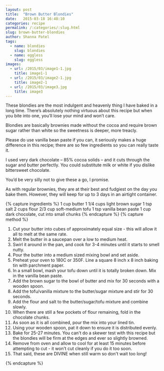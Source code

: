 ```yaml
---
layout: post
title:  "Brown Butter Blondies"
date:   2015-03-18 16:48:10
categories: recipe
permalink: /:categories/:slug.html
slug: brown-butter-blondies
author: Shanna Patel
tags: 
  - name: blondies
    slug: blondies
  - name: eggless
    slug: eggless
images: 
  - url: /2015/03/image1-1.jpg
    title: image1-1
  - url: /2015/03/image2-1.jpg
    title: image2-1
  - url: /2015/03/image3.jpg
    title: image3
---
```

<p>These blondies are the most indulgent and heavenly thing I have baked in a long time. There’s absolutely nothing virtuous about this recipe but when you bite into one, you’ll lose your mind and won’t care.</p>
<p>Blondies are basically brownies made without the cocoa and require brown sugar rather than white so the sweetness is deeper, more treacly.</p>
<p>Please do use vanilla bean paste if you can, it seriously makes a huge difference in this recipe; there are so few ingredients so you can really taste it.</p>
<p>I used very dark chocolate – 85% cocoa solids – and it cuts through the sugar and butter perfectly. You could substitute milk or white if you dislike bittersweet chocolate.</p>
<p>You’d be very silly not to give these a go, I promise.</p>
<p>As with regular brownies, they are at their best and fudgiest on the day you bake them. However, they will keep for up to 3 days in an airtight container.</p>
{% capture ingredients %}
1 cup butter
1 1/4 cups light brown sugar
1 tsp salt
2 cups flour
2/3 cup soft-medium tofu
1 tsp vanilla bean paste
1 cup dark chocolate, cut into small chunks
{% endcapture %}
{% capture method %}
<ol>
<li>Cut your butter into cubes of approximately equal size - this will allow it all to melt at the same rate.</li>
<li>Melt the butter in a saucepan over a low to medium heat.</li>
<li>Swirl it around in the pan, and cook for 3-4 minutes until it starts to smell nutty.</li>
<li>Pour the butter into a medium sized mixing bowl and set aside.</li>
<li>Preheat your oven to 180C or 350F. Line a square 8 inch x 8 inch baking tin with parchment paper.</li>
<li>In a small bowl, mash your tofu down until it is totally broken down. Mix in the vanilla bean paste.</li>
<li>Add the brown sugar to the bowl of butter and mix for 30 seconds with a wooden spoon.</li>
<li>Add the tofu/vanilla mixture to the butter/sugar mixture and stir for 30 seconds.</li>
<li>Add the flour and salt to the butter/sugar/tofu mixture and combine slowly.</li>
<li>When there are still a few pockets of flour remaining, fold in the chocolate chunks.</li>
<li>As soon as it is all combined, pour the mix into your lined tin.</li>
<li>Using your wooden spoon, pat it down to ensure it is distributed evenly.</li>
<li>Bake for 25-27 minutes. You can't do a skewer test with this recipe but the blondies will be firm at the edges and ever so slightly browned.</li>
<li>Remove from oven and allow to cool for at least 15 minutes before attempting to cut - it won't cut cleanly if you do it too soon.</li>
<li>That said, these are DIVINE when still warm so don't wait too long!</li>
</ol>
{% endcapture %}
